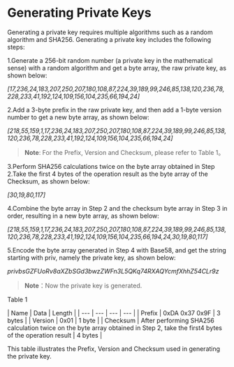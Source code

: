 # Generating Private Keys

Generating a private key requires multiple algorithms such as a random algorithm and SHA256. Generating a private key includes the following steps:

1.Generate a 256-bit random number \(a private key in the mathematical sense\) with a random algorithm and get a byte array, the raw private key, as shown below:

_\[17,236,24,183,207,250,207,180,108,87,224,39,189,99,246,85,138,120,236,78,228,233,41,192,124,109,156,104,235,66,194,24\]_

2.Add a 3-byte prefix in the raw private key, and then add a 1-byte version number to get a new byte array, as shown below:

_\[218,55,159,1,17,236,24,183,207,250,207,180,108,87,224,39,189,99,246,85,138,120,236,78,228,233,41,192,124,109,156,104,235,66,194,24\]_

> **Note**: For the Prefix, Version and Checksum, please refer to Table 1。

3.Perform SHA256 calculations twice on the byte array obtained in Step 2.Take the first 4 bytes of the operation result as the byte array of the Checksum, as shown below:

_\[30,19,80,117\]_

4.Combine the byte array in Step 2 and the checksum byte array in Step 3 in order, resulting in a new byte array, as shown below:

_\[218,55,159,1,17,236,24,183,207,250,207,180,108,87,224,39,189,99,246,85,138,120,236,78,228,233,41,192,124,109,156,104,235,66,194,24,30,19,80,117\]_

5.Encode the byte array generated in Step 4 with Base58, and get the string starting with priv, namely the private key, as shown below:

_privbsGZFUoRv8aXZbSGd3bwzZWFn3L5QKq74RXAQYcmfXhhZ54CLr9z_

> **Note**：Now the private key is generated.

Table 1

| Name | Data | Length |
| --- | --- | --- | --- |
| Prefix | 0xDA 0x37 0x9F | 3 bytes |
| Version | 0x01 | 1 byte |
| Checksum | After performing SHA256 calculation twice on the byte array obtained in Step 2, take the first4 bytes of the operation result | 4 bytes |

This table illustrates the Prefix, Version and Checksum used in generating the private key.

